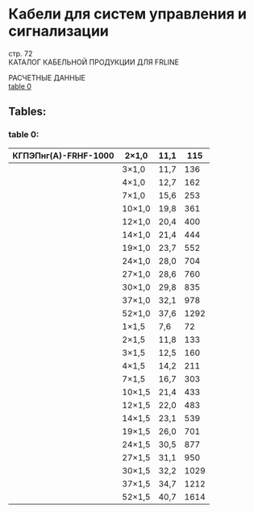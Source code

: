 # Кабели для систем управления и сигнализации  
стр. 72  
КАТАЛОГ КАБЕЛЬНОЙ ПРОДУКЦИИ ДЛЯ FRLINE  

РАСЧЕТНЫЕ ДАННЫЕ   
[table 0](#79635ed9-6cd1-4535-ac76-243d8bc32a90)

## Tables:

### table 0:

| КГПЭПнг(А)-FRHF-1000 | 2×1,0 | 11,1 | 115 |
| --- | --- | --- | --- |
|  | 3×1,0 | 11,7 | 136 |
|  | 4×1,0 | 12,7 | 162 |
|  | 7×1,0 | 15,6 | 253 |
|  | 10×1,0 | 19,8 | 361 |
|  | 12×1,0 | 20,4 | 400 |
|  | 14×1,0 | 21,4 | 444 |
|  | 19×1,0 | 23,7 | 552 |
|  | 24×1,0 | 28,0 | 704 |
|  | 27×1,0 | 28,6 | 760 |
|  | 30×1,0 | 29,8 | 835 |
|  | 37×1,0 | 32,1 | 978 |
|  | 52×1,0 | 37,6 | 1292 |
|  | 1×1,5 | 7,6 | 72 |
|  | 2×1,5 | 11,8 | 133 |
|  | 3×1,5 | 12,5 | 160 |
|  | 4×1,5 | 14,2 | 211 |
|  | 7×1,5 | 16,7 | 303 |
|  | 10×1,5 | 21,4 | 433 |
|  | 12×1,5 | 22,0 | 483 |
|  | 14×1,5 | 23,1 | 539 |
|  | 19×1,5 | 26,0 | 701 |
|  | 24×1,5 | 30,5 | 877 |
|  | 27×1,5 | 31,1 | 950 |
|  | 30×1,5 | 32,2 | 1029 |
|  | 37×1,5 | 34,7 | 1212 |
|  | 52×1,5 | 40,7 | 1614 |

